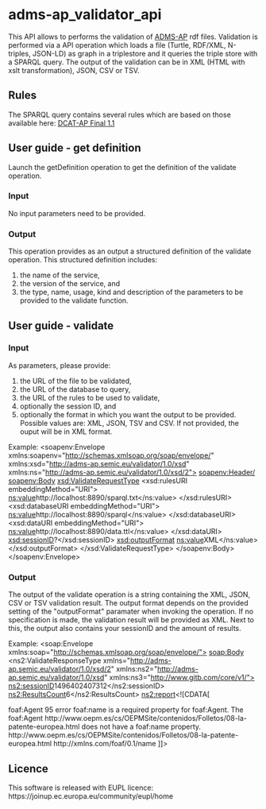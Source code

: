 # adms-ap_validator_api

This API allows to performs the validation of <a href="https://joinup.ec.europa.eu/asset/dcat_application_profile/description">ADMS-AP</a> rdf files.
Validation is performed via a API operation which loads a file (Turtle, RDF/XML, N-triples, JSON-LD) as graph in a triplestore and it queries the triple store with a SPARQL query.
The output of the validation can be in XML (HTML with xslt transformation), JSON, CSV or TSV.

<h2>Rules</h2>

The SPARQL query contains several rules which are based on those available here:
<a href="https://joinup.ec.europa.eu/asset/dcat_application_profile/asset_release/dcat-application-profile-data-portals-europe-final">DCAT-AP Final 1.1</a>

<h2>User guide - get definition</h2>

Launch the getDefinition operation to get the definition of the validate operation.

<h3>Input</h3>

No input parameters need to be provided.

<h3>Output</h3>

This operation provides as an output a structured definition of the validate operation.
This structured definition includes:
 <ol>
  <li>the name of the service,</li>
  <li>the version of the service, and</li>
  <li>the type, name, usage, kind and description of the parameters to be provided to the validate function.</li>
 </ol>
  
<h2>User guide - validate</h2>

<h3>Input</h3>

As parameters, please provide:
    <ol>
    <li>the URL of the file to be validated,</li>
    <li>the URL of the database to query,</li>
    <li>the URL of the rules to be used to validate,</li>
    <li>optionally the session ID, and </li>
    <li>optionally the format in which you want the output to be provided. Possible values are: XML, JSON, TSV and CSV. If not provided, the ouput will be in XML format.</li>
    </ol>

Example:
<soapenv:Envelope xmlns:soapenv="http://schemas.xmlsoap.org/soap/envelope/" xmlns:xsd="http://adms-ap.semic.eu/validator/1.0/xsd" xmlns:ns="http://adms-ap.semic.eu/validator/1.0/xsd/2">
   <soapenv:Header/>
   <soapenv:Body>
      <xsd:ValidateRequestType>
         <xsd:rulesURI embeddingMethod="URI">
            <ns:value>http://localhost:8890/sparql.txt</ns:value>
         </xsd:rulesURI>
         <xsd:databaseURI embeddingMethod="URI">
            <ns:value>http://localhost:8890/sparql</ns:value>
         </xsd:databaseURI>
         <xsd:dataURI embeddingMethod="URI">
            <ns:value>http://localhost:8890/data.ttl</ns:value>
         </xsd:dataURI>
         <!--Optional:-->
         <xsd:sessionID>?</xsd:sessionID>
         <!--Optional:-->
         <xsd:outputFormat>
            <ns:value>XML</ns:value>
         </xsd:outputFormat>
      </xsd:ValidateRequestType>
   </soapenv:Body>
</soapenv:Envelope>

<h3>Output</h3>

The output of the validate operation is a string containing the XML, JSON, CSV or TSV validation result. The output format depends on the provided setting of the "outputFormat" paramater when invoking the operation. If no specification is made, the validation result will be provided as XML.
Next to this, the output also contains your sessionID and the amount of results.

Example:
<soap:Envelope xmlns:soap="http://schemas.xmlsoap.org/soap/envelope/">
   <soap:Body>
      <ns2:ValidateResponseType xmlns="http://adms-ap.semic.eu/validator/1.0/xsd/2" xmlns:ns2="http://adms-ap.semic.eu/validator/1.0/xsd" xmlns:ns3="http://www.gitb.com/core/v1/">
         <ns2:sessionID>1496402407312</ns2:sessionID>
         <ns2:ResultsCount>6</ns2:ResultsCount>
         <ns2:report><![CDATA[<?xml version="1.0"?>
<sparql xmlns="http://www.w3.org/2005/sparql-results#">
  <head>
    <variable name="Class_Name"/>
    <variable name="Rule_ID"/>
    <variable name="Rule_Severity"/>
    <variable name="Rule_Description"/>
    <variable name="Message"/>
    <variable name="Subject"/>
    <variable name="Predicate"/>
    <variable name="Object"/>
  </head>
  <results>
    <result>
      <binding name="Class_Name">
        <literal>foaf:Agent</literal>
      </binding>
      <binding name="Rule_ID">
        <literal datatype="http://www.w3.org/2001/XMLSchema#integer">95</literal>
      </binding>
      <binding name="Rule_Severity">
        <literal>error</literal>
      </binding>
      <binding name="Rule_Description">
        <literal>foaf:name is a required property for foaf:Agent.</literal>
      </binding>
      <binding name="Message">
        <literal>The foaf:Agent http://www.oepm.es/cs/OEPMSite/contenidos/Folletos/08-la-patente-europea.html does not have a foaf:name property.</literal>
      </binding>
      <binding name="Subject">
        <uri>http://www.oepm.es/cs/OEPMSite/contenidos/Folletos/08-la-patente-europea.html</uri>
      </binding>
      <binding name="Predicate">
        <uri>http://xmlns.com/foaf/0.1/name</uri>
      </binding>
    </result>
  </results>
</sparql>]]></ns2:report>
      </ns2:ValidateResponseType>
   </soap:Body>
</soap:Envelope>


<h2>Licence</h2>
This software is released with EUPL licence: https://joinup.ec.europa.eu/community/eupl/home
